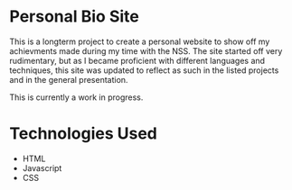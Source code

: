# Personal Bio Site
This is a longterm project to create a personal website to show off my achievments made during my time with the NSS.  The site started off very rudimentary, but as I became proficient with different languages and techniques, this site was updated to reflect as such in the listed projects and in the general presentation.  

This is currently a work in progress.

# Technologies Used
* HTML
* Javascript
* CSS
